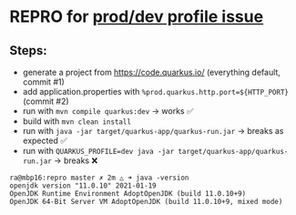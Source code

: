 # REPRO for [prod/dev profile issue](https://quarkusio.zulipchat.com/#narrow/stream/187030-users/topic/ENVs.20required.20in.20prod.20profile.20break.20dev)

## Steps:

- generate a project from https://code.quarkus.io/ (everything default, commit #1)
- add application.properties with `%prod.quarkus.http.port=${HTTP_PORT}` (commit #2)
- run with `mvn compile quarkus:dev` -> works ✅
- build with `mvn clean install`
- run with `java -jar target/quarkus-app/quarkus-run.jar` -> breaks as expected ✅
- run with `QUARKUS_PROFILE=dev java -jar target/quarkus-app/quarkus-run.jar` -> breaks ❌

```
ra@mbp16:repro master ✗ 2m △ ➜ java -version
openjdk version "11.0.10" 2021-01-19
OpenJDK Runtime Environment AdoptOpenJDK (build 11.0.10+9)
OpenJDK 64-Bit Server VM AdoptOpenJDK (build 11.0.10+9, mixed mode)
```
